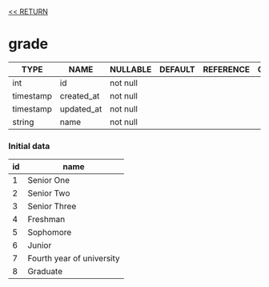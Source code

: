 [<< RETURN](.)

# grade

TYPE | NAME | NULLABLE | DEFAULT | REFERENCE | COMMENT
---|---|---|---|---|---
int | id | not null | | |
timestamp | created_at | not null | | |
timestamp | updated_at | not null | | |
string | name | not null | | |

### Initial data

id | name
---|---
1 | Senior One
2 | Senior Two
3 | Senior Three
4 | Freshman
5 | Sophomore
6 | Junior
7 | Fourth year of university
8 | Graduate
